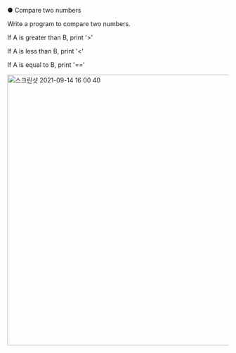 ● Compare two numbers



Write a program to compare two numbers.

If A is greater than B, print '>'

If A is less than B, print '<'

If A is equal to B, print '=='


<img width="615" alt="스크린샷 2021-09-14 16 00 40" src="https://user-images.githubusercontent.com/80348069/133272604-f181c246-fd7d-4c9b-b432-adb08f7d7fa1.png">
